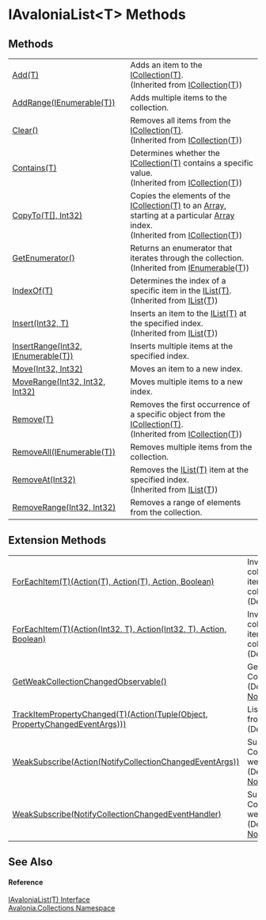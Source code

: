 # IAvaloniaList&lt;T&gt; Methods




## Methods
<table>
<tr>
<td><a href="https://learn.microsoft.com/dotnet/api/system.collections.generic.icollection-1.add" target="_blank" rel="noopener noreferrer">Add(T)</a></td>
<td>Adds an item to the <a href="https://learn.microsoft.com/dotnet/api/system.collections.generic.icollection-1" target="_blank" rel="noopener noreferrer">ICollection(T)</a>.<br />(Inherited from <a href="https://learn.microsoft.com/dotnet/api/system.collections.generic.icollection-1" target="_blank" rel="noopener noreferrer">ICollection</a>(<a href="T_Avalonia_Collections_IAvaloniaList_1">T</a>))</td>
</tr>
<tr>
<td><a href="M_Avalonia_Collections_IAvaloniaList_1_AddRange">AddRange(IEnumerable(T))</a></td>
<td>Adds multiple items to the collection.</td>
</tr>
<tr>
<td><a href="https://learn.microsoft.com/dotnet/api/system.collections.generic.icollection-1.clear" target="_blank" rel="noopener noreferrer">Clear()</a></td>
<td>Removes all items from the <a href="https://learn.microsoft.com/dotnet/api/system.collections.generic.icollection-1" target="_blank" rel="noopener noreferrer">ICollection(T)</a>.<br />(Inherited from <a href="https://learn.microsoft.com/dotnet/api/system.collections.generic.icollection-1" target="_blank" rel="noopener noreferrer">ICollection</a>(<a href="T_Avalonia_Collections_IAvaloniaList_1">T</a>))</td>
</tr>
<tr>
<td><a href="https://learn.microsoft.com/dotnet/api/system.collections.generic.icollection-1.contains" target="_blank" rel="noopener noreferrer">Contains(T)</a></td>
<td>Determines whether the <a href="https://learn.microsoft.com/dotnet/api/system.collections.generic.icollection-1" target="_blank" rel="noopener noreferrer">ICollection(T)</a> contains a specific value.<br />(Inherited from <a href="https://learn.microsoft.com/dotnet/api/system.collections.generic.icollection-1" target="_blank" rel="noopener noreferrer">ICollection</a>(<a href="T_Avalonia_Collections_IAvaloniaList_1">T</a>))</td>
</tr>
<tr>
<td><a href="https://learn.microsoft.com/dotnet/api/system.collections.generic.icollection-1.copyto" target="_blank" rel="noopener noreferrer">CopyTo(T[], Int32)</a></td>
<td>Copies the elements of the <a href="https://learn.microsoft.com/dotnet/api/system.collections.generic.icollection-1" target="_blank" rel="noopener noreferrer">ICollection(T)</a> to an <a href="https://learn.microsoft.com/dotnet/api/system.array" target="_blank" rel="noopener noreferrer">Array</a>, starting at a particular <a href="https://learn.microsoft.com/dotnet/api/system.array" target="_blank" rel="noopener noreferrer">Array</a> index.<br />(Inherited from <a href="https://learn.microsoft.com/dotnet/api/system.collections.generic.icollection-1" target="_blank" rel="noopener noreferrer">ICollection</a>(<a href="T_Avalonia_Collections_IAvaloniaList_1">T</a>))</td>
</tr>
<tr>
<td><a href="https://learn.microsoft.com/dotnet/api/system.collections.generic.ienumerable-1.getenumerator" target="_blank" rel="noopener noreferrer">GetEnumerator()</a></td>
<td>Returns an enumerator that iterates through the collection.<br />(Inherited from <a href="https://learn.microsoft.com/dotnet/api/system.collections.generic.ienumerable-1" target="_blank" rel="noopener noreferrer">IEnumerable</a>(<a href="T_Avalonia_Collections_IAvaloniaList_1">T</a>))</td>
</tr>
<tr>
<td><a href="https://learn.microsoft.com/dotnet/api/system.collections.generic.ilist-1.indexof" target="_blank" rel="noopener noreferrer">IndexOf(T)</a></td>
<td>Determines the index of a specific item in the <a href="https://learn.microsoft.com/dotnet/api/system.collections.generic.ilist-1" target="_blank" rel="noopener noreferrer">IList(T)</a>.<br />(Inherited from <a href="https://learn.microsoft.com/dotnet/api/system.collections.generic.ilist-1" target="_blank" rel="noopener noreferrer">IList</a>(<a href="T_Avalonia_Collections_IAvaloniaList_1">T</a>))</td>
</tr>
<tr>
<td><a href="https://learn.microsoft.com/dotnet/api/system.collections.generic.ilist-1.insert" target="_blank" rel="noopener noreferrer">Insert(Int32, T)</a></td>
<td>Inserts an item to the <a href="https://learn.microsoft.com/dotnet/api/system.collections.generic.ilist-1" target="_blank" rel="noopener noreferrer">IList(T)</a> at the specified index.<br />(Inherited from <a href="https://learn.microsoft.com/dotnet/api/system.collections.generic.ilist-1" target="_blank" rel="noopener noreferrer">IList</a>(<a href="T_Avalonia_Collections_IAvaloniaList_1">T</a>))</td>
</tr>
<tr>
<td><a href="M_Avalonia_Collections_IAvaloniaList_1_InsertRange">InsertRange(Int32, IEnumerable(T))</a></td>
<td>Inserts multiple items at the specified index.</td>
</tr>
<tr>
<td><a href="M_Avalonia_Collections_IAvaloniaList_1_Move">Move(Int32, Int32)</a></td>
<td>Moves an item to a new index.</td>
</tr>
<tr>
<td><a href="M_Avalonia_Collections_IAvaloniaList_1_MoveRange">MoveRange(Int32, Int32, Int32)</a></td>
<td>Moves multiple items to a new index.</td>
</tr>
<tr>
<td><a href="https://learn.microsoft.com/dotnet/api/system.collections.generic.icollection-1.remove" target="_blank" rel="noopener noreferrer">Remove(T)</a></td>
<td>Removes the first occurrence of a specific object from the <a href="https://learn.microsoft.com/dotnet/api/system.collections.generic.icollection-1" target="_blank" rel="noopener noreferrer">ICollection(T)</a>.<br />(Inherited from <a href="https://learn.microsoft.com/dotnet/api/system.collections.generic.icollection-1" target="_blank" rel="noopener noreferrer">ICollection</a>(<a href="T_Avalonia_Collections_IAvaloniaList_1">T</a>))</td>
</tr>
<tr>
<td><a href="M_Avalonia_Collections_IAvaloniaList_1_RemoveAll">RemoveAll(IEnumerable(T))</a></td>
<td>Removes multiple items from the collection.</td>
</tr>
<tr>
<td><a href="https://learn.microsoft.com/dotnet/api/system.collections.generic.ilist-1.removeat" target="_blank" rel="noopener noreferrer">RemoveAt(Int32)</a></td>
<td>Removes the <a href="https://learn.microsoft.com/dotnet/api/system.collections.generic.ilist-1" target="_blank" rel="noopener noreferrer">IList(T)</a> item at the specified index.<br />(Inherited from <a href="https://learn.microsoft.com/dotnet/api/system.collections.generic.ilist-1" target="_blank" rel="noopener noreferrer">IList</a>(<a href="T_Avalonia_Collections_IAvaloniaList_1">T</a>))</td>
</tr>
<tr>
<td><a href="M_Avalonia_Collections_IAvaloniaList_1_RemoveRange">RemoveRange(Int32, Int32)</a></td>
<td>Removes a range of elements from the collection.</td>
</tr>
</table>

## Extension Methods
<table>
<tr>
<td><a href="M_Avalonia_Collections_AvaloniaListExtensions_ForEachItem__1">ForEachItem(T)(Action(T), Action(T), Action, Boolean)</a></td>
<td>Invokes an action for each item in a collection and subsequently each item added or removed from the collection.<br />(Defined by <a href="T_Avalonia_Collections_AvaloniaListExtensions">AvaloniaListExtensions</a>)</td>
</tr>
<tr>
<td><a href="M_Avalonia_Collections_AvaloniaListExtensions_ForEachItem__1_1">ForEachItem(T)(Action(Int32, T), Action(Int32, T), Action, Boolean)</a></td>
<td>Invokes an action for each item in a collection and subsequently each item added or removed from the collection.<br />(Defined by <a href="T_Avalonia_Collections_AvaloniaListExtensions">AvaloniaListExtensions</a>)</td>
</tr>
<tr>
<td><a href="M_Avalonia_Collections_NotifyCollectionChangedExtensions_GetWeakCollectionChangedObservable">GetWeakCollectionChangedObservable()</a></td>
<td>Gets a weak observable for the CollectionChanged event.<br />(Defined by <a href="T_Avalonia_Collections_NotifyCollectionChangedExtensions">NotifyCollectionChangedExtensions</a>)</td>
</tr>
<tr>
<td><a href="M_Avalonia_Collections_AvaloniaListExtensions_TrackItemPropertyChanged__1">TrackItemPropertyChanged(T)(Action(Tuple(Object, PropertyChangedEventArgs)))</a></td>
<td>Listens for property changed events from all items in a collection.<br />(Defined by <a href="T_Avalonia_Collections_AvaloniaListExtensions">AvaloniaListExtensions</a>)</td>
</tr>
<tr>
<td><a href="M_Avalonia_Collections_NotifyCollectionChangedExtensions_WeakSubscribe">WeakSubscribe(Action(NotifyCollectionChangedEventArgs))</a></td>
<td>Subscribes to the CollectionChanged event using a weak subscription.<br />(Defined by <a href="T_Avalonia_Collections_NotifyCollectionChangedExtensions">NotifyCollectionChangedExtensions</a>)</td>
</tr>
<tr>
<td><a href="M_Avalonia_Collections_NotifyCollectionChangedExtensions_WeakSubscribe_1">WeakSubscribe(NotifyCollectionChangedEventHandler)</a></td>
<td>Subscribes to the CollectionChanged event using a weak subscription.<br />(Defined by <a href="T_Avalonia_Collections_NotifyCollectionChangedExtensions">NotifyCollectionChangedExtensions</a>)</td>
</tr>
</table>

## See Also


#### Reference
<a href="T_Avalonia_Collections_IAvaloniaList_1">IAvaloniaList(T) Interface</a>  
<a href="N_Avalonia_Collections">Avalonia.Collections Namespace</a>  

